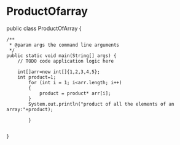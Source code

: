 # ProductOfarray
public class ProductOfArray {

    /**
     * @param args the command line arguments
     */
    public static void main(String[] args) {
        // TODO code application logic here
        
        int[]arr=new int[]{1,2,3,4,5};
        int product=1;
            for (int i = 1; i<arr.length; i++)
            {
                product = product* arr[i];
            }
            System.out.println("product of all the elements of an array:"+product);
            
            }
                
    
    }
    
